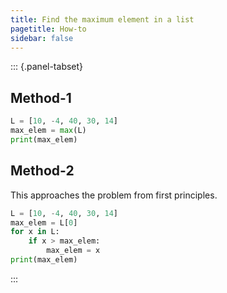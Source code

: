 ```yaml
---
title: Find the maximum element in a list
pagetitle: How-to
sidebar: false
---
```


::: {.panel-tabset}

## Method-1

```python
L = [10, -4, 40, 30, 14]
max_elem = max(L)
print(max_elem)
```

## Method-2

This approaches the problem from first principles.

```python
L = [10, -4, 40, 30, 14]
max_elem = L[0]
for x in L:
    if x > max_elem:
        max_elem = x
print(max_elem)
```

:::
